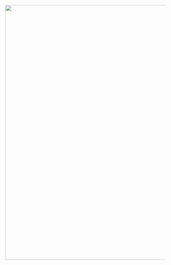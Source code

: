 <p align="center">
  <img src="https://raw.githubusercontent.com/FS/feature_selection_timeseries/docs/artwork/flow_diagram.png" width="800" />
</p>
